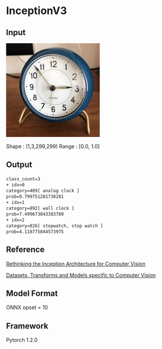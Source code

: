 # InceptionV3

## Input

![Input](clock.jpg)

Shape : (1,3,299,299)
Range : [0.0, 1.0]

## Output

```
class_count=3
+ idx=0
category=409[ analog clock ]
prob=9.799751281738281
+ idx=1
category=892[ wall clock ]
prob=7.499673843383789
+ idx=2
category=826[ stopwatch, stop watch ]
prob=4.118775844573975
```

## Reference

[Rethinking the Inception Architecture for Computer Vision](http://arxiv.org/abs/1512.00567)

[Datasets, Transforms and Models specific to Computer Vision](https://github.com/pytorch/vision)

## Model Format

ONNX opset = 10

## Framework

Pytorch 1.2.0
